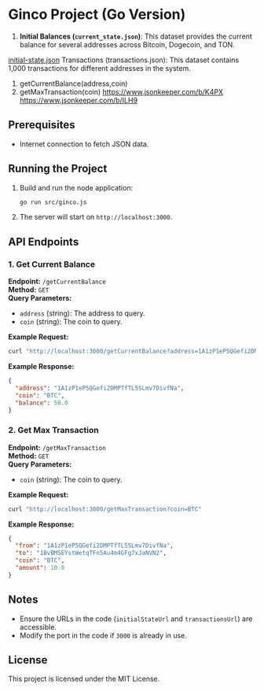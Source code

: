 # Ginco Project (Go Version)


1. **Initial Balances (`current_state.json`)**: This dataset provides the current balance for several addresses across Bitcoin, 
Dogecoin, and TON. 

[initial-state.json](attachment:e8d1138f-04be-4b2a-a899-23731dfb801d:initial-state.json)
Transactions (transactions.json): This dataset contains 1,000 transactions for different addresses in the system.
1. getCurrentBalance(address,coin)
2. getMaxTransaction(coin)
https://www.jsonkeeper.com/b/K4PX
https://www.jsonkeeper.com/b/ILH9


## Prerequisites

- Internet connection to fetch JSON data.

## Running the Project

1. Build and run the node application:
   ```bash
   go run src/ginco.js
   ```

2. The server will start on `http://localhost:3000`.

## API Endpoints

### 1. Get Current Balance

**Endpoint:** `/getCurrentBalance`  
**Method:** `GET`  
**Query Parameters:**
- `address` (string): The address to query.
- `coin` (string): The coin to query.

**Example Request:**
```bash
curl "http://localhost:3000/getCurrentBalance?address=1A1zP1eP5QGefi2DMPTfTL5SLmv7DivfNa&coin=BTC"
```

**Example Response:**
```json
{
  "address": "1A1zP1eP5QGefi2DMPTfTL5SLmv7DivfNa",
  "coin": "BTC",
  "balance": 50.0
}
```

### 2. Get Max Transaction

**Endpoint:** `/getMaxTransaction`  
**Method:** `GET`  
**Query Parameters:**
- `coin` (string): The coin to query.

**Example Request:**
```bash
curl "http://localhost:3000/getMaxTransaction?coin=BTC"
```

**Example Response:**
```json
{
  "from": "1A1zP1eP5QGefi2DMPTfTL5SLmv7DivfNa",
  "to": "1BvBMSEYstWetqTFn5Au4m4GFg7xJaNVN2",
  "coin": "BTC",
  "amount": 10.0
}
```

## Notes

- Ensure the URLs in the code (`initialStateUrl` and `transactionsUrl`) are accessible.
- Modify the port in the code if `3000` is already in use.

## License

This project is licensed under the MIT License.